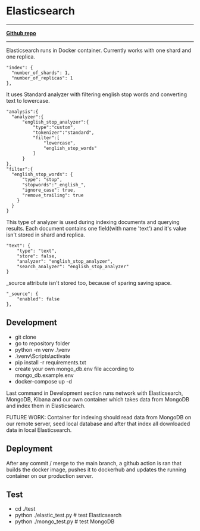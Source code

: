 # Elasticsearch

---
[**Github repo**](https://github.com/FIIT-TEAM8/elasticsearch_mongo)

---

Elasticsearch runs in Docker container.
Currently works with one shard and one replica.

```
"index": {
  "number_of_shards": 1,  
  "number_of_replicas": 1 
},
```

It uses Standard analyzer with filtering english stop words and converting text to lowercase.

```
"analysis":{
  "analyzer":{
      "english_stop_analyzer":{ 
          "type":"custom",
          "tokenizer":"standard",
          "filter":[
              "lowercase",
              "english_stop_words"
          ]
      }
},
"filter":{
  "english_stop_words": {
      "type": "stop",
      "stopwords":"_english_",
      "ignore_case": true,
      "remove_trailing": true
    }
  }
}
```

This type of analyzer is used during indexing documents and querying results. Each document contains one field(with name 'text') and it's value isn't stored in shard and replica.

```
"text": {
    "type": "text",
    "store": false,
    "analyzer": "english_stop_analyzer",
    "search_analyzer": "english_stop_analyzer"
}
```

\_source attribute isn't stored too, because of sparing saving space.

```
"_source": {
    "enabled": false
},
```

## Development
  * git clone <url>
  * go to repository folder
  * python -m venv .\venv
  * .\venv\Scripts\activate
  * pip install -r requirements.txt
  * create your own mongo_db.env file according to mongo_db.example.env
  * docker-compose up -d
  
Last command in Development section runs network with Elasticsearch, MongoDB, Kibana and our own container which takes data from MongoDB and index them in Elasticsearch.

FUTURE WORK: Container for indexing should read data from MongoDB on our remote server, seed local database and after that index all downloaded data in local Elasticsearch.

## Deployment
After any commit / merge to the main branch, a github action is ran that builds the docker image, pushes it to dockerhub and updates the running container on our production server.  
  
## Test
  * cd ./test
  * python ./elastic_test.py # test Elasticsearch
  * python ./mongo_test.py # test MongoDB
